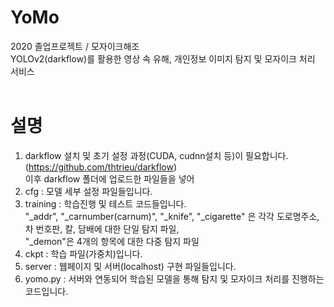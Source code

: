 # YoMo
2020 졸업프로젝트 / 모자이크해조  
YOLOv2(darkflow)를 활용한 영상 속 유해, 개인정보 이미지 탐지 및 모자이크 처리 서비스 
<br>
<br>
# 설명
1. darkflow 설치 및 초기 설정 과정(CUDA, cudnn설치 등)이 필요합니다. (https://github.com/thtrieu/darkflow)  
이후 darkflow 폴더에 업로드한 파일들을 넣어 
2. cfg : 모델 세부 설정 파일들입니다.
3. training : 학습진행 및 테스트 코드들입니다.  
"_addr", "_carnumber(carnum)", "_knife", "_cigarette" 은 각각 도로명주소, 차 번호판, 칼, 담배에 대한 단일 탐지 파일,  
"_demon"은 4개의 항목에 대한 다중 탐지 파일
4. ckpt : 학습 파일(가중치)입니다.
5. server : 웹페이지 및 서버(localhost) 구현 파일들입니다.
6. yomo.py : 서버와 연동되어 학습된 모델을 통해 탐지 및 모자이크 처리를 진행하는 코드입니다.
